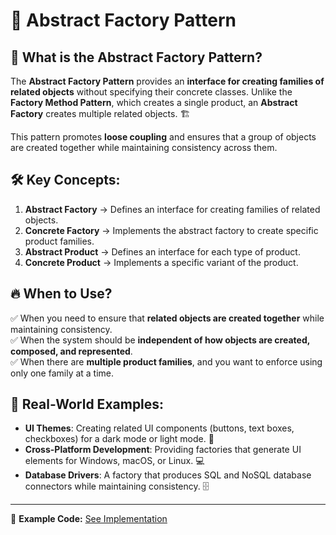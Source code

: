 # 🔄 Abstract Factory Pattern

## 📌 What is the Abstract Factory Pattern?

The **Abstract Factory Pattern** provides an **interface for creating families of related objects** without specifying their concrete classes. Unlike the **Factory Method Pattern**, which creates a single product, an **Abstract Factory** creates multiple related objects. 🏗️

This pattern promotes **loose coupling** and ensures that a group of objects are created together while maintaining consistency across them.

## 🛠️ Key Concepts:

1. **Abstract Factory** → Defines an interface for creating families of related objects.
2. **Concrete Factory** → Implements the abstract factory to create specific product families.
3. **Abstract Product** → Defines an interface for each type of product.
4. **Concrete Product** → Implements a specific variant of the product.

## 🔥 When to Use?

✅ When you need to ensure that **related objects are created together** while maintaining consistency.  
✅ When the system should be **independent of how objects are created, composed, and represented**.  
✅ When there are **multiple product families**, and you want to enforce using only one family at a time.

## 🎯 Real-World Examples:

- **UI Themes**: Creating related UI components (buttons, text boxes, checkboxes) for a dark mode or light mode. 🎨
- **Cross-Platform Development**: Providing factories that generate UI elements for Windows, macOS, or Linux. 💻
- **Database Drivers**: A factory that produces SQL and NoSQL database connectors while maintaining consistency. 🗄️

---

🔗 **Example Code:** [See Implementation](./app.ts)